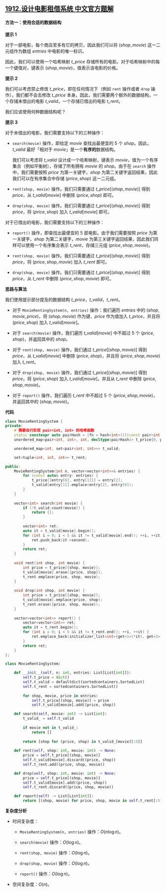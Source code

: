 ## [1912.设计电影租借系统 中文官方题解](https://leetcode.cn/problems/design-movie-rental-system/solutions/100000/she-ji-dian-ying-zu-jie-xi-tong-by-leetc-dv3z)
#### 方法一：使用合适的数据结构

**提示 $1$**

对于一部电影，每个商店至多有它的拷贝，因此我们可以将 $(\textit{shop}, \textit{movie})$ 这一二元组作为数组 $\textit{entries}$ 中电影的唯一标识。

因此，我们可以使用一个哈希映射 $\textit{t\_price}$ 存储所有的电影。对于哈希映射中的每一个键值对，键表示 $(\textit{shop}, \textit{movie})$，值表示该电影的价格。

**提示 $2$**

我们可以考虑禁止修改 $\textit{t\_price}$，即在任何情况下（例如 $\texttt{rent}$ 操作或者 $\texttt{drop}$ 操作），我们都不会去修改 $\textit{t\_price}$ 本身。因此，我们需要两个额外的数据结构，一个存储未借出的电影 $\textit{t\_valid}$，一个存储已借出的电影 $\textit{t\_rent}$。

我们应该使用何种数据结构呢？

**提示 $3$**

对于未借出的电影，我们需要支持以下的三种操作：

- $\texttt{search(movie)}$ 操作，即给定 $\textit{movie}$ 查找出最便宜的 $5$ 个 $\textit{shop}$。因此，$\textit{t\_valid}$ 最好「相对于 $\textit{movie}$」是一个**有序的**数据结构。

    我们可以考虑将 $\textit{t\_valid}$ 设计成一个哈希映射，键表示 $\textit{movie}$，值为一个有序集合（例如平衡树），存储了所有拥有 $\textit{movie}$ 的 $\textit{shop}$。由于在 $\texttt{search}$ 操作中，我们需要按照 $\textit{price}$ 为第一关键字，$\textit{shop}$ 为第二关键字返回结果，因此我们可以在有序集合中存储 $(\textit{price}, \textit{shop})$ 这一二元组。

- $\texttt{rent(shop, movie)}$ 操作。我们只需要通过 $\textit{t\_price}[(\textit{shop}, \textit{movie})]$ 得到 $\textit{price}$，从 $\textit{t\_valid}[\textit{movie}]$ 中删除 $(\textit{price}, \textit{shop})$ 即可。

- $\texttt{drop(shop, movie)}$ 操作。我们只需要通过 $\textit{t\_price}[(\textit{shop}, \textit{movie})]$ 得到 $\textit{price}$，将 $(\textit{price}, \textit{shop})$ 加入 $\textit{t\_valid}[\textit{movie}]$ 即可。

对于已借出的电影，我们需要支持以下的三种操作：

- $\texttt{report()}$ 操作，即查找出最便宜的 $5$ 部电影。由于我们需要按照 $\textit{price}$ 为第一关键字，$\textit{shop}$ 为第二关键字，$\textit{movie}$ 为第三关键字返回结果，因此我们同样可以使用一个有序集合表示 $\textit{t\_rent}$，存储三元组 $(\textit{price}, \textit{shop}, \textit{movie})$。

- $\texttt{rent(shop, movie)}$ 操作。我们只需要通过 $\textit{t\_price}[(\textit{shop}, \textit{movie})]$ 得到 $\textit{price}$，将 $(\textit{price}, \textit{shop}, \textit{movie})$ 加入 $\textit{t\_rent}$ 即可。

- $\texttt{drop(shop, movie)}$ 操作。我们只需要通过 $\textit{t\_price}[(\textit{shop}, \textit{movie})]$ 得到 $\textit{price}$，从 $\textit{t\_rent}$ 中删除 $(\textit{price}, \textit{shop}, \textit{movie})$ 即可。

**思路与算法**

我们使用提示部分提及的数据结构 $\textit{t\_price}$，$\textit{t\_valid}$，$\textit{t\_rent}$。

- 对于 $\texttt{MovieRentingSystem(n, entries)}$ 操作：我们遍历 $\textit{entries}$ 中的 $(\textit{shop}, \textit{movie}, \textit{price})$，将 $(\textit{shop}, \textit{movie})$ 作为键、$\textit{price}$ 作为值加入 $\textit{t\_price}$，并且将 $(\textit{price}, \textit{shop})$ 加入 $\textit{t\_valid}[\textit{movie}]$。

- 对于 $\texttt{search(movie)}$ 操作，我们遍历 $\textit{t\_valid}[\textit{movie}]$ 中不超过 $5$ 个 $(\textit{price}, \textit{shop})$，并返回其中的 $\textit{shop}$。

- 对于 $\texttt{rent(shop, movie)}$ 操作，我们通过 $\textit{t\_price}[(\textit{shop}, \textit{movie})]$ 得到 $\textit{price}$，从 $\textit{t\_valid}[\textit{movie}]$ 中删除 $(\textit{price}, \textit{shop})$，并且将 $(\textit{price}, \textit{shop}, \textit{movie})$ 加入 $\textit{t\_rent}$。

- 对于 $\texttt{drop(shop, movie)}$ 操作，我们通过 $\textit{t\_price}[(\textit{shop}, \textit{movie})]$ 得到 $\textit{price}$，将 $(\textit{price}, \textit{shop})$ 加入 $\textit{t\_valid}[\textit{movie}]$，并且从 $\textit{t\_rent}$ 中删除 $(\textit{price}, \textit{shop}, \textit{movie})$。

- 对于 $\texttt{report()}$ 操作，我们遍历 $\textit{t\_rent}$ 中不超过 $5$ 个 $(\textit{price}, \textit{shop}, \textit{movie})$，并返回其中的 $(\textit{shop}, \textit{movie})$。

**代码**

```C++ [sol1-C++]
class MovieRentingSystem {
private:
    # 需要自行实现 pair<int, int> 的哈希函数
    static constexpr auto pairHash = [fn = hash<int>()](const pair<int, int>& o) {return (fn(o.first) << 16) ^ fn(o.second);};
    unordered_map<pair<int, int>, int, decltype(pairHash)> t_price{0, pairHash};

    unordered_map<int, set<pair<int, int>>> t_valid;

    set<tuple<int, int, int>> t_rent;

public:
    MovieRentingSystem(int n, vector<vector<int>>& entries) {
        for (const auto& entry: entries) {
            t_price[{entry[0], entry[1]}] = entry[2];
            t_valid[entry[1]].emplace(entry[2], entry[0]);
        }
    }
    
    vector<int> search(int movie) {
        if (!t_valid.count(movie)) {
            return {};
        }
        
        vector<int> ret;
        auto it = t_valid[movie].begin();
        for (int i = 0; i < 5 && it != t_valid[movie].end(); ++i, ++it) {
            ret.push_back(it->second);
        }
        return ret;
    }
    
    void rent(int shop, int movie) {
        int price = t_price[{shop, movie}];
        t_valid[movie].erase({price, shop});
        t_rent.emplace(price, shop, movie);
    }
    
    void drop(int shop, int movie) {
        int price = t_price[{shop, movie}];
        t_valid[movie].emplace(price, shop);
        t_rent.erase({price, shop, movie});
    }
    
    vector<vector<int>> report() {
        vector<vector<int>> ret;
        auto it = t_rent.begin();
        for (int i = 0; i < 5 && it != t_rent.end(); ++i, ++it) {
            ret.emplace_back(initializer_list<int>{get<1>(*it), get<2>(*it)});
        }
        return ret;
    }
};
```

```Python [sol1-Python3]
class MovieRentingSystem:

    def __init__(self, n: int, entries: List[List[int]]):
        self.t_price = dict()
        self.t_valid = defaultdict(sortedcontainers.SortedList)
        self.t_rent = sortedcontainers.SortedList()
        
        for shop, movie, price in entries:
            self.t_price[(shop, movie)] = price
            self.t_valid[movie].add((price, shop))

    def search(self, movie: int) -> List[int]:
        t_valid_ = self.t_valid
        
        if movie not in t_valid_:
            return []
        
        return [shop for (price, shop) in t_valid_[movie][:5]]
        
    def rent(self, shop: int, movie: int) -> None:
        price = self.t_price[(shop, movie)]
        self.t_valid[movie].discard((price, shop))
        self.t_rent.add((price, shop, movie))

    def drop(self, shop: int, movie: int) -> None:
        price = self.t_price[(shop, movie)]
        self.t_valid[movie].add((price, shop))
        self.t_rent.discard((price, shop, movie))

    def report(self) -> List[List[int]]:
        return [(shop, movie) for price, shop, movie in self.t_rent[:5]]
```

**复杂度分析**

- 时间复杂度：

    - $\texttt{MovieRentingSystem(n, entries)}$ 操作：$O(n \log n)$。

    - $\texttt{search(movie)}$ 操作：$O(\log n)$。

    - $\texttt{rent(shop, movie)}$ 操作：$O(\log n)$。

    - $\texttt{drop(shop, movie)}$ 操作：$O(\log n)$。

    - $\texttt{report()}$ 操作：$O(\log n)$。

- 空间复杂度：$O(n)$。